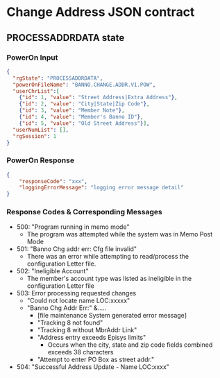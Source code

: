 ﻿# Change Address JSON contract
## PROCESSADDRDATA state
### PowerOn Input
```json
{
  "rgState": "PROCESSADDRDATA",
  "powerOnFileName": "BANNO.CHANGE.ADDR.V1.POW",
  "userChrList":[
    {"id": 1, "value": "Street Address|Extra Address"},
    {"id": 2, "value": "City|State|Zip Code"},
    {"id": 3, "value": "Member Note"},
    {"id": 4, "value": "Member's Banno ID"},
    {"id": 5, "value": "Old Street Address"}],
  "userNumList": [],
  "rgSession": 1
}
```
### PowerOn Response
```json
{
    "responseCode": "xxx",
    "loggingErrorMessage": "logging error message detail"
}
```
### Response Codes & Corresponding Messages

 - 500: "Program running in memo mode"
	 - The program was attempted while the system was in Memo Post Mode
 - 501: "Banno Chg addr err: Cfg file invalid"
	 - There was an error while attempting to read/process the configuration Letter file.
 - 502: "Ineligible Account"
	 - The member's account type was listed as ineligible in the configuration Letter file
 - 503: Error processing requested changes
	 - "Could not locate name LOC:xxxxx"
	 - "Banno Chg Addr Err:" &.....
		 - [file maintenance System generated error message]
		 - "Tracking 8 not found"
		 - "Tracking 8 without MbrAddr Link"
		 - "Address entry exceeds Episys limits"
			 - Occurs when the city, state and zip code fields combined exceeds 38 characters
		 - "Attempt to enter PO Box as street addr."
 - 504: "Successful Address Update - Name LOC:xxxx"

